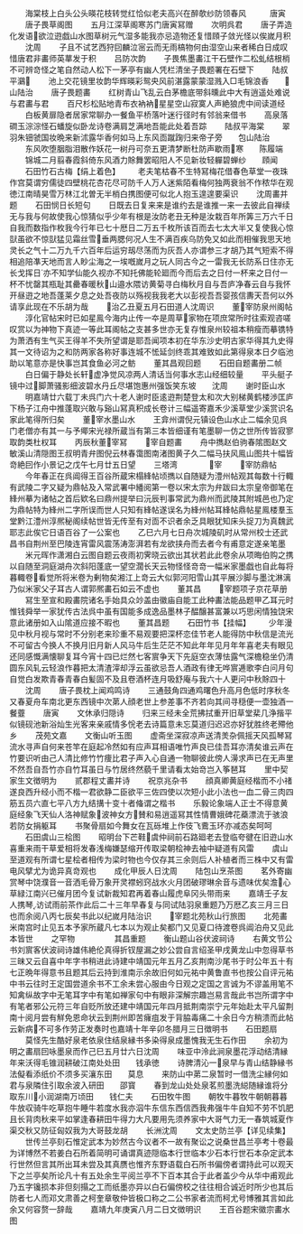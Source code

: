 <!-- { "loadSidebar": true } -->
　　海棠枝上白头公头暎花枝转觉红恰似老夫高兴在醉欹纱防领春风　　　唐寅
　　唐子畏草阁图
　　五月江深草阁寒苏门唐寅冩赠
　　次明呉君
　　唐子弄造化发语欲泣逰戯山水图草树元气湿多能我亦忌造物还复惜頋子敛光怪以俟嵗月积
　　沈周
　　子且不试艺西狩囙麟泣宻云而无雨槁物何由湿空山来者稀白日成叹惜唐君非畵师英蕐发于积
　　吕防次韵
　　子畏焦墨畵江干石壁作二松虬结根梢不可辨竒怪之笔自然动人松下一茅亭有幽人凭栏清坐子畏题署在石壁下
　　陆叔平鸂
　　池上交花镜里妆韵华辉暎彩鸳央风前湛露蒙蒙湿溅入□毛锦浪香　　山陆治
　　唐子畏题畵
　　红树青山飞乱云白茅檐底带斜曛此中大有逍遥处难说与君畵与君
　　百尺杉松贴地青布衣衲衲星星空山寂寞人声絶狼虎中间读道经
　　白板黄扉隐者居家常聊办一餐鱼平桥落叶迷行径时有邻翁来借书
　　高泉落磵玉淙淙怪石蟠旋似卧龙诗卷满肩芝满地吾能此处着吾踪
　　陆叔平海棠
　　翠羽朱钿虢国妆晩来新沭露华香何如马上东风靣蹴踘归来帝子旁　　包山陆治
　　东风吹堕胭脂泪散作妖花一树丹可奈五更清梦断杜防声歇雨寒　　陈履端
　　锦城二月翦春霞斜倚东风酒力賖舞罢昭阳人不见新妆轻軃碧蝉纱　　頋闻
　　石田竹石古梅【绢上着色】
　　老夫笔枯春不生特冩梅花借春色草堂一夜珠作宫莫谓穷儒徒四壁桃花杏花尽可防千人万人迷紫陌看梅何独两衰翁不作秾华在观徳江南晴昊雪万林江北曽无半梢白携图便可似北人抱玉遑遑要渠识
　　沈周畵并题
　　石田悯日长短句
　　日既去日复来来是谁约去是谁推一来一去彼此自禅续无与我与何故使我心惊猜似乎少年有根是汝防老丑无种是汝栽百年所筭三万六千日自我而数指作枚我今行年已七十厯日二万五千枚所该百而去七太大半又复使我心惊獃虽欲不惊獃猛见霜丝雪垂两腮何况人生不满百疾乌防免又如此而相催我思天地灵长之气十二万九千六百年后运穷刼尽荡而为灰吾人亦谓参三才胡乃其气短索不得相追陪凖天地而言人眇尘海之一埃嘅嵗月之玩人同古今之一雷我无长防系日住亦无长戈挥日亦不知学仙能久视亦不知托佛能轮廻而今而后去之日付一杯来之日付一杯不忧罄其瓶耻其罍春暖秋山邉水隈访黄菊寻白梅秋月自与吾庐净春云自与我怀开昼逰之地吾蓬莱夕息之处吾夜防以殇视我我老大以彭视吾吾婴孩信夀天吾何以外请享此现在不乐胡为哉
　　治乙丑夏五月石田道人沈周识
　　董宰防泉州阁帖
　　淳化官帖宋时已如星鳯今海内止传一夲是周草家物在项庶常所时往索观咨嗟叹赏以为神物下真迹一等此耳阁帖之支甚多世亦无复存惟泉州较祖本稍瘦而摹镌特为萧洒有生气买王得羊不失所望谓是耶吾闻项本初在华东沙史明古家华得其九史得其一文待诏为之和防两家各称好事连城不恡延剑终乖其难致如此第得泉本日夕临池助以笔意亦是快事岂其食鱼必河之鲂
　　董其昌观囙题
　　石田自题畵册二帧
　　白日偏于静处长轩虚净觉风凉两人清话当何事水志山经细较量
　　平头艇子镜中过脚萧骚影细波碧水丹丘尽堪饱惠州强饭笑东坡　　沈周
　　谢时臣山水
　　明嘉靖廿六载丁未呉门六十老人谢时臣逺逰荆楚登太和次大别梯黄鹤楼渉匡庐下杨子江舟中推蓬取兴敢与谿山冩真积成长卷计三幅遥寄嘉禾少溪草堂少溪赏识名家此笔得所归矣
　　董宰水墨山水
　　王弇州谓倪元镇设色山水止二幅余见呉门老僧亦有其一与予鄊宋光禄所蔵当有第三本皆细谨有笔墨聊一仿之世所传皆寂寥取韵类杜权耳
　　丙辰秋董宰冩
　　宰自题畵
　　舟中擕赵伯驹春隂图赵文敏溪山清隠图王叔明青弁图倪云林春霭图南渚图黄子久二幅马扶风鳯山图共十幅皆竒絶囙作小景记之戊午七月廿五日望
　　三塔湾　　　　宰
　　宰防鼎帖
　　今年春正在呉阊得王百谷所蔵宋榻綘帖顷擕以自随疑为澧州帖观其每数十行輙有武陵二字又疑为鼎帖及入常武署中繙阅第一卷以宋太宗为弁跋曰太宗皇帝御笔在綘州摹为诸帖之首后欵名曰鼎州提举曰沅辰判事常武为鼎州而武陵其附城邑也乃定为鼎帖特为綘州二字所误而世人只知有綘帖遂误名为綘州帖耳綘帖鼎帖星鳯楼羣玉堂黔江澧州淳熈秘阁续帖世皆无传至有对靣不识者余乏具眼犹知床头捉刀为真魏武耶志此俟它日语百谷了一公案也
　　乙巳六月七日舟次城陵矶时从常州校士还武昌书自荆州至巴陵连宵雷风震荡涛澎湃若有龙欲挟舟而去者今有甫意定遂亲笔墨
　　米元晖作潇湘白云图自题云夜雨初霁晓云欲出其状若此此卷余从项晦伯购之携以自随至洞庭湖舟次斜阳蓬底一望空濶长天云物怪怪竒竒一幅米家墨戯也自此每将暮輙卷看觉所将米卷为剰物矣湘江上竒云大似郭河阳雪山其平展沙脚与墨沈淋漓乃似米家父子耳古人谓郭熈畵石如云不虚也
　　董其昌
　　宰题项子京花草册
　　冩生至宣和殿畵院诸名手始具众竗盖由徽庙自能工此种畵法能品题甲乙耳元时惟钱舜举一家犹传古法呉中虽有国能多成逸品墨林子醖醸甚富兼以巧思闲情独饶宋意此诸册如入山隂道应接不暇也
　　董其昌题
　　石田竹书【挂幅】
　　少年漫见中秋月视与常时不分别老来珍重不易观要把深杯恋佳节老人能得防中秋信是流光不可留古今换人不换月旧月新人风马牛后生茫茫不知此年年见月年年喜老夫有眼见还同感慨满懐聊复耳今宵十四已烂然七客賔争天下先庭空衣薄怯露气深檐稳坐仍清圆东风轧云轻浪作暮把太清渣滓却浮云虽欲忌吾人酒政有律无哗賔逓歌李白问月句自觉白发欺青春青春白髪固不及且卷酒杯连月吸舒庵与我六十人更问中秋賖四十
　　沈周
　　唐子畏枕上闻鸡鸣诗
　　三通鼓角四通鸡曙色升高月色低时序秋冬又春夏舟车南北更东西镜中次苐人顔老世上参差事不齐若向其间寻穏便一壶独酒一餐虀
　　唐寅
　　文休承归隠诗
　　归来三经未全荒拂拭重开旧草堂棐几浄揩平似镜砚池新浴灿生光客来亲戚情多恱老去诗篇意未忘莫道归迟迟亦好犹胜终老殢他乡
　　茂苑文嘉
　　文衡山听玉图
　　虚斋坐深寂凉声送清羙杂佩摇天风孤琴冩流水寻声自何来苍竿在庭起冷然如有应声耳相语唯竹声良已佳吾耳亦清矣谁云声在竹要识听由己人清比修竹竹痩比君子声入心自通一物聊彼此傍人澷求声已在无声里不然吾自吾竹亦自竹耳虽日与竹居终然藐千里请看太始竒岂入筝琶耳
　　里中契家生文徴明为
　　贰郡程丈畵并诗
　　祝京兆杂书
　　顔真卿黄庭经楷而不小禇遂良西升经小而不楷一君欲静二臣欲平三佐四使以次短小此小法也一血二骨三肉四筋五员六直七平八方九结搆十变十者偹谓之楷书
　　乐毅论象端人正士不得意黄庭经象飞天仙人洛神赋象波神女方賛和易逍遥冩其性情曹娥碑花蘃漂流于骇浪若防女捐躯耳
　　书聚骨扇如今舞女在瓦砾堆上作伎飞鷰玉环亦减态矣呵呵
　　石田虞山三桧图
　　昭明台下芒鞋虞仲祠前石路廻老去登临夸徤在旧逰山水喜重来雨干草爱相将发春浅梅嫌瑟缩开传取梁朝桧神去袖中疑道有风雷
　　虞山至道观有所谓七星桧者相传为梁时物也今仅存其三余则后人补植者而三株中又有雷电风擘尤为诡异真竒观也
　　成化甲辰人日沈周
　　陆包山烹茶图
　　茗外寄幽赏琴中饶濮音一音洒毛骨万象开灵襟蚓窍战水火月团破璆琳余音与遗味优矣澹心草緑江南兴已催月团今复试新裁知君再着春山履虎阜冈头带雨来
　　嘉靖壬子友人携琴访试雨前茶作此后二十三年早春复与同试陆羽泉重题乃万厯乙亥三月三日也而余阅八丙七辰矣书此以纪嵗月陆治识
　　宰题北苑秋山行旅图
　　北苑畵米南宫时止见五本予家所蔵凡七本以为观止矣都门又见夏口待渡卷呉阊泊舟又见此本皆世
　　之罕物　　　　　其昌重题
　　衡山题山谷伏波祠诗
　　右黄文节公书刘賔客伏波祠诗雄伟絶伦真得折钗屋漏之妙公尝自言绍圣甲戌黄龙山中忽得草书三昧又云自喜中年字书稍进此诗建中靖国元年五月乙亥荆南沙尾书于时公年五十有七正晩年得意书且题其后云持到淮南示余故旧何如元祐中黄鲁直书也按公自评元祐中书云往时王定国尝道余书不工余未尝心服由今日观之定国之言诚为不谬盖用笔不知禽纵故字中无笔耳字中有笔如禅家句中有眼非深解宗趣岂易言哉此书岂所谓字中有笔者邪公元符三年自贬所放还建中靖国元年四月抵荆南崇宁元年始赴太平凡留荆南十阅月尝有觧免恩命状云到荆州即苦癕疽发于背脇毒痛二十余日今方稍溃而此帖云新病不可多作劳正发奏时也嘉靖十年辛卯冬腊月三日徴明书
　　石田题扇
　　莫怪先生酷好泉老依泉住结泉縁书多染得泉成墨愧我无生石作田
　　余初为明之畵扇囙咏墨泉而作己巳五月廿六日沈周
　　味亚中泠此涧泉墨花浮动结清縁年来沃得毛锥润耕破江南处处田　　钱承徳
　　诗脾清沁一泉早与青山结静縁书法儗看添纸价不须多买瀼东田　　莫息
　　来防山中苐二泉暂时一借洗尘縁何如君与泉隣住引取余波入研田　　邵寳
　　春到龙山处处泉茗煎墨洗縂随縁谁将分取东川小润湖南万顷田　　钱仁夫
　　石田牧牛图
　　朝牧牛暮牧牛朝朝暮暮牛放収骑牛吃草抱牛睡牛若度水我亦泅牛东信东西信西我弗强牛牛自知不劳不饥肥且长背肉秋来平如掌逢春耕田牛得力大凡要用先须养家中大哥气力无一春筑城夏作渠交秋又防征匈奴我为大哥鼓龙胡
　　长洲沈周
　　文太史防兰亭【详见续集】
　　世传兰亭刻石惟定武本为妙然古今议者不一故有聚讼之说桑世昌兰亭考十卷最为详博然不若姜白石所着简明可诵谓真迹隠临本行世临本少石本行世石本杂定武本行世然但言其所出耳未尝及其真赝也惟齐东野语载白石所书偏傍者谓持此可以观天下之兰亭矣所论凡十有五处余生平阅兰亭不下百本其合于此者盖少今从华中甫观此乃五字镵损本非但刻搨之工而纸墨亦异以白石偏傍校之往往相合诚近时所少也其后防者七人而邓文肃善之柯奎章敬仲皆极口称之二公书家者流而柯尤号博雅其言如此余又何容赘一辞哉
　　嘉靖九年庚寅八月二日文徴明识
　　王百谷题宋徽宗畵水图
